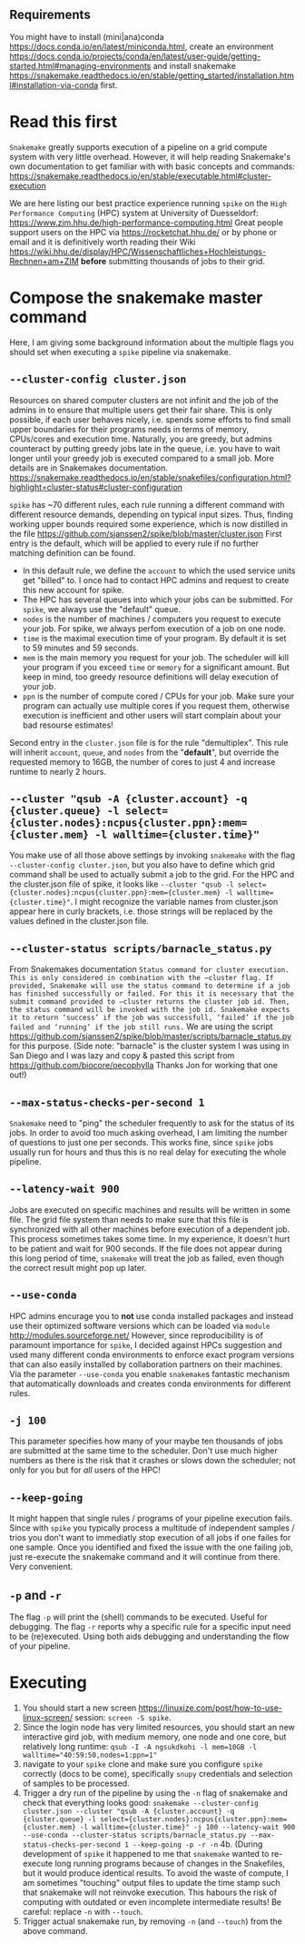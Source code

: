 ## Requirements
You might have to install (mini|ana)conda https://docs.conda.io/en/latest/miniconda.html, create an environment https://docs.conda.io/projects/conda/en/latest/user-guide/getting-started.html#managing-environments and install snakemake https://snakemake.readthedocs.io/en/stable/getting_started/installation.html#installation-via-conda first.

# Read this first
`Snakemake` greatly supports execution of a pipeline on a grid compute system with very little overhead. However, it will help reading Snakemake's own documentation to get familiar with with basic concepts and commands: https://snakemake.readthedocs.io/en/stable/executable.html#cluster-execution

We are here listing our best practice experience running `spike` on the `High Performance Computing` (HPC) system at University of Duesseldorf: https://www.zim.hhu.de/high-performance-computing.html Great people support users on the HPC via https://rocketchat.hhu.de/ or by phone or email and it is definitively worth reading their Wiki https://wiki.hhu.de/display/HPC/Wissenschaftliches+Hochleistungs-Rechnen+am+ZIM **before** submitting thousands of jobs to their grid.

# Compose the snakemake master command
Here, I am giving some background information about the multiple flags you should set when executing a `spike` pipeline via snakemake.

## `--cluster-config cluster.json`
Resources on shared computer clusters are not infinit and the job of the admins in to ensure that multiple users get their fair share. This is only possible, if each user behaves nicely, i.e. spends some efforts to find small upper boundaries for their programs needs in terms of memory, CPUs/cores and execution time. Naturally, you are greedy, but admins counteract by putting greedy jobs late in the queue, i.e. you have to wait longer until your greedy job is executed compared to a small job. More details are in Snakemakes documentation. https://snakemake.readthedocs.io/en/stable/snakefiles/configuration.html?highlight=cluster-status#cluster-configuration

`spike` has ~70 different rules, each rule running a different command with different resource demands, depending on typical input sizes. Thus, finding working upper bounds required some experience, which is now distilled in the file https://github.com/sjanssen2/spike/blob/master/cluster.json First entry is the default, which will be applied to every rule if no further matching definition can be found. 
 - In this default rule, we define the `account` to which the used service units get "billed" to. I once had to contact HPC admins and request to create this new account for spike.
 - The HPC has several queues into which your jobs can be submitted. For `spike`, we always use the "default" queue.
 - `nodes` is the number of machines / computers you request to execute your job. For spike, we always perfom execution of a job on one node.
 - `time` is the maximal execution time of your program. By default it is set to 59 minutes and 59 seconds.
 - `mem` is the main memory you request for your job. The scheduler will kill your program if you exceed `time` or `memory` for a significant amount. But keep in mind, too greedy resource definitions will delay execution of your job.
 - `ppn` is the number of compute cored / CPUs for your job. Make sure your program can actually use multiple cores if you request them, otherwise execution is inefficient and other users will start complain about your bad resourse estimates!
 
Second entry in the `cluster.json` file is for the rule "demultiplex". This rule will inherit `account`, `queue`, and `nodes` from the "__default__", but override the requested memory to 16GB, the number of cores to just 4 and increase runtime to nearly 2 hours.

## `--cluster "qsub -A {cluster.account} -q {cluster.queue} -l select={cluster.nodes}:ncpus{cluster.ppn}:mem={cluster.mem} -l walltime={cluster.time}"`
You make use of all those above settings by invoking `snakemake` with the flag `--cluster-config cluster.json`, but you also have to define which grid command shall be used to actually submit a job to the grid. For the HPC and the cluster.json file of spike, it looks like `--cluster "qsub -l select={cluster.nodes}:ncpus{cluster.ppn}:mem={cluster.mem} -l walltime={cluster.time}"`. I might recognize the variable names from cluster.json appear here in curly brackets, i.e. those strings will be replaced by the values defined in the cluster.json file.

## `--cluster-status scripts/barnacle_status.py`
From Snakemakes documentation `Status command for cluster execution. This is only considered in combination with the –cluster flag. If provided, Snakemake will use the status command to determine if a job has finished successfully or failed. For this it is necessary that the submit command provided to –cluster returns the cluster job id. Then, the status command will be invoked with the job id. Snakemake expects it to return ‘success’ if the job was successfull, ‘failed’ if the job failed and ‘running’ if the job still runs.` We are using the script https://github.com/sjanssen2/spike/blob/master/scripts/barnacle_status.py for this purpose. (Side note: "barnacle" is the cluster system I was using in San Diego and I was lazy and copy & pasted this script from https://github.com/biocore/oecophylla Thanks Jon for working that one out!)

## `--max-status-checks-per-second 1`
`Snakemake` need to "ping" the scheduler frequently to ask for the status of its jobs. In order to avoid too much asking overhead, I am limiting the number of questions to just one per seconds. This works fine, since `spike` jobs usually run for hours and thus this is no real delay for executing the whole pipeline.

## `--latency-wait 900`
Jobs are executed on specific machines and results will be written in some file. The grid file system than needs to make sure that this file is synchronized with all other machines before execution of a dependent job. This process sometimes takes some time. In my experience, it doesn't hurt to be patient and wait for 900 seconds. If the file does not appear during this long period of time, `snakemake` will treat the job as failed, even though the correct result might pop up later.

## `--use-conda`
HPC admins encurage you to **not** use conda installed packages and instead use their optimized software versions which can be loaded via `module` http://modules.sourceforge.net/
However, since reproducibility is of paramount importance for `spike`, I decided against HPCs suggestion and used many different conda environments to enforce exact program versions that can also easily installed by collaboration partners on their machines. Via the parameter `--use-conda` you enable `snakemake`s fantastic mechanism that automatically downloads and creates conda environments for different rules.

## `-j 100`
This parameter specifies how many of your maybe ten thousands of jobs are submitted at the same time to the scheduler. Don't use much higher numbers as there is the risk that it crashes or slows down the scheduler; not only for you but for *all* users of the HPC!

## `--keep-going`
It might happen that single rules / programs of your pipeline execution fails. Since with `spike` you typically process a multitude of independent samples / trios you don't want to immediatly stop execution of all jobs if one failes for one sample. Once you identified and fixed the issue with the one failing job, just re-execute the snakemake command and it will continue from there. Very convenient.

## `-p` and `-r`
The flag `-p` will print the (shell) commands to be executed. Useful for debugging. The flag `-r` reports why a specific rule for a specific input need to be (re)executed. Using both aids debugging and understanding the flow of your pipeline.

# Executing
  1. You should start a new screen https://linuxize.com/post/how-to-use-linux-screen/ session: `screen -S spike`.
  2. Since the login node has very limited resources, you should start an new interactive gird job, with medium memory, one node and one core, but relatively long runtime: `qsub -I -A ngsukdkohi -l mem=10GB -l walltime="40:59:50,nodes=1:ppn=1"`
  3. navigate to your `spike` clone and make sure you configure `spike` correctly (docs to be come), specifically `snupy` credentials and selection of samples to be processed.
  4. Trigger a dry run of the pipeline by using the `-n` flag of snakemake and check that everything looks good: ```snakemake --cluster-config cluster.json --cluster "qsub -A {cluster.account} -q {cluster.queue} -l select={cluster.nodes}:ncpus{cluster.ppn}:mem={cluster.mem} -l walltime={cluster.time}" -j 100 --latency-wait 900 --use-conda --cluster-status scripts/barnacle_status.py --max-status-checks-per-second 1 --keep-going -p -r -n```
  4b. (During development of `spike` it happened to me that `snakemake` wanted to re-execute long running programs because of changes in the Snakefiles, but it would produce identical results. To avoid the waste of compute, I am sometimes "touching" output files to update the time stamp such that snakemake will not reinvoke execution. This habours the risk of computing with outdated or even incomplete intermediate results! Be careful: replace `-n` with `--touch`.
  5. Trigger actual snakemake run, by removing `-n` (and `--touch`) from the above command.
